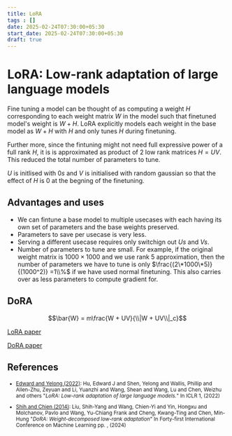 ```yaml
---
title: LoRA
tags : []
date: 2025-02-24T07:30:00+05:30
start_date: 2025-02-24T07:30:00+05:30
draft: true
---
```


# LoRA: Low-rank adaptation of large language models


Fine tuning a model can be thought of as computing a weight $H$ corresponding to each weight matrix $W$ in the model such that finetuned model's weight is $W+H$. LoRA explicitly models each weight in the base model as $W+H$ with $H$ and only tunes $H$ during finetuning.

Further more, since the fintuning might not need full expressive power of a full rank $H$, it is  is approximated as product of 2 low rank matrices $H=UV$. This reduced the total number of parameters to tune.

$U$ is initlised with $0s$ and $V$ is initialised with random gaussian so that the effect of $H$ is $0$ at the begning of the finetuning.

## Advantages and uses
- We can fintune a base model to multiple usecases with each having its own set of parameters and the base weights preserved. 
- Parameters to save per usecase is very less. 
- Serving a different usecase requires only switchign out $Us$ and $Vs$. 
- Number of parameters to tune are small. For example, if the original weight matrix is $1000\times 1000$ and we use rank 5 approximation, then the number of parameters we have to tune is only $\frac{(2\*1000\*5)}{(1000^2)} =1\\%$ if we have used normal finetuning. This also carries over as less parameters to compute gradient for.

## DoRA

$$\bar{W} = m\frac{W + UV}{\\|W + UV\\|_c}$$

[LoRA paper][Edward and Yelong (2022)]

[DoRA paper][Shih and Chien (2014)]
## References
<reference>
 <small>


- [Edward and Yelong (2022)]: Hu, Edward J and Shen, Yelong and Wallis, Phillip and Allen-Zhu, Zeyuan and Li, Yuanzhi and Wang, Shean and Wang, Lu and Chen, Weizhu and others "_LoRA: Low-rank adaptation of large language models._" In ICLR 1, (2022)


- [Shih and Chien (2014)]: Liu, Shih-Yang and Wang, Chien-Yi and Yin, Hongxu and Molchanov, Pavlo and Wang, Yu-Chiang Frank and Cheng, Kwang-Ting and Chen, Min-Hung "_DoRA: Weight-decomposed low-rank adaptation_" In Forty-first International Conference on Machine Learning pp. , (2024)


[Edward and Yelong (2022)]:    <https://arxiv.org/abs/2106.09685>
    "Hu, Edward J and Shen, Yelong and Wallis, Phillip and Allen-Zhu, Zeyuan and Li, Yuanzhi and Wang, Shean and Wang, Lu and Chen, Weizhu and others \"LoRA: Low-rank adaptation of large language models.\" In ICLR 1, (2022)"


[Shih and Chien (2014)]:    <https://arxiv.org/abs/2402.09353>
    "Liu, Shih-Yang and Wang, Chien-Yi and Yin, Hongxu and Molchanov, Pavlo and Wang, Yu-Chiang Frank and Cheng, Kwang-Ting and Chen, Min-Hung \"DoRA: Weight-decomposed low-rank adaptation\" In Forty-first International Conference on Machine Learning pp., (2024)"

</small>
</reference>
